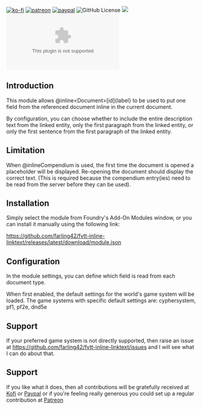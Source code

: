 [![ko-fi](https://img.shields.io/badge/Ko--Fi-farling-success)](https://ko-fi.com/farling)
[![patreon](https://img.shields.io/badge/Patreon-amusingtime-success)](https://patreon.com/amusingtime)
[![paypal](https://img.shields.io/badge/Paypal-farling-success)](https://paypal.me/farling)
![GitHub License](https://img.shields.io/github/license/farling42/fvtt-inline-linktext)
![](https://img.shields.io/badge/Foundry-v9-informational)
![Latest Release Download Count](https://img.shields.io/github/downloads/farling42/fvtt-inline-linktext/latest/module.zip)

## Introduction

This module allows @inline\<Document>[id]{label} to be used to put one field from the referenced document inline in the current document.

By configuration, you can choose whether to include the entire description text from the linked entity, only the first paragraph from the linked entity, or only the first sentence from the first paragraph of the linked entity.

## Limitation

When @inlineCompendium is used, the first time the document is opened a placeholder will be displayed. Re-opening the document should display the correct text. (This is required because the compendium entry(ies) need to be read from the server before they can be used).

## Installation

Simply select the module from Foundry's Add-On Modules window, or you can install it manually using the following link:

https://github.com/farling42/fvtt-inline-linktext/releases/latest/download/module.json

## Configuration

In the module settings, you can define which field is read from each document type.

When first enabled, the default settings for the world's game system will be loaded. The game systems with specific default settings are: cyphersystem, pf1, pf2e, dnd5e

## Support

If your preferred game system is not directly supported, then raise an issue at https://github.com/farling42/fvtt-inline-linktext/issues and I will see what I can do about that.

## Support

If you like what it does, then all contributions will be gratefully received at [Kofi](https://ko-fi.com/farling) or [Paypal](https://paypal.me/farling)
or if you're feeling really generous you could set up a regular contribution at [Patreon](https://www.patreon.com/amusingtime) 
